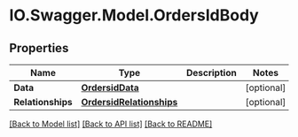 # IO.Swagger.Model.OrdersIdBody
## Properties

Name | Type | Description | Notes
------------ | ------------- | ------------- | -------------
**Data** | [**OrdersidData**](OrdersidData.md) |  | [optional] 
**Relationships** | [**OrdersidRelationships**](OrdersidRelationships.md) |  | [optional] 

[[Back to Model list]](../README.md#documentation-for-models) [[Back to API list]](../README.md#documentation-for-api-endpoints) [[Back to README]](../README.md)

